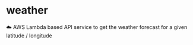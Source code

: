 # weather
:cloud: AWS Lambda based API service to get the weather forecast for a given latitude / longitude
